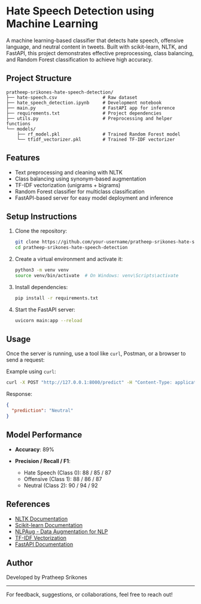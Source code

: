 # Hate Speech Detection using Machine Learning

A machine learning-based classifier that detects hate speech, offensive language, and neutral content in tweets. Built with scikit-learn, NLTK, and FastAPI, this project demonstrates effective preprocessing, class balancing, and Random Forest classification to achieve high accuracy.

## Project Structure

```
pratheep-srikones-hate-speech-detection/
├── hate-speech.csv                 # Raw dataset
├── hate_speech_detection.ipynb     # Development notebook
├── main.py                         # FastAPI app for inference
├── requirements.txt                # Project dependencies
├── utils.py                        # Preprocessing and helper functions
└── models/
    ├── rf_model.pkl                # Trained Random Forest model
    └── tfidf_vectorizer.pkl        # Trained TF-IDF vectorizer
```

## Features

* Text preprocessing and cleaning with NLTK
* Class balancing using synonym-based augmentation
* TF-IDF vectorization (unigrams + bigrams)
* Random Forest classifier for multiclass classification
* FastAPI-based server for easy model deployment and inference

## Setup Instructions

1. Clone the repository:

   ```bash
   git clone https://github.com/your-username/pratheep-srikones-hate-speech-detection.git
   cd pratheep-srikones-hate-speech-detection
   ```

2. Create a virtual environment and activate it:

   ```bash
   python3 -m venv venv
   source venv/bin/activate  # On Windows: venv\Scripts\activate
   ```

3. Install dependencies:

   ```bash
   pip install -r requirements.txt
   ```

4. Start the FastAPI server:

   ```bash
   uvicorn main:app --reload
   ```

## Usage

Once the server is running, use a tool like `curl`, Postman, or a browser to send a request:

Example using `curl`:

```bash
curl -X POST "http://127.0.0.1:8000/predict" -H "Content-Type: application/json" -d '{"text": "Please be kind to others"}'
```

Response:

```json
{
  "prediction": "Neutral"
}
```

## Model Performance

* **Accuracy**: 89%
* **Precision / Recall / F1**:

  * Hate Speech (Class 0): 88 / 85 / 87
  * Offensive (Class 1): 88 / 86 / 87
  * Neutral (Class 2): 90 / 94 / 92

## References

* [NLTK Documentation](https://www.nltk.org/)
* [Scikit-learn Documentation](https://scikit-learn.org/stable/)
* [NLPAug - Data Augmentation for NLP](https://github.com/makcedward/nlpaug)
* [TF-IDF Vectorization](https://scikit-learn.org/stable/modules/feature_extraction.html#text-feature-extraction)
* [FastAPI Documentation](https://fastapi.tiangolo.com/)

## Author

Developed by Pratheep Srikones

---

For feedback, suggestions, or collaborations, feel free to reach out!
